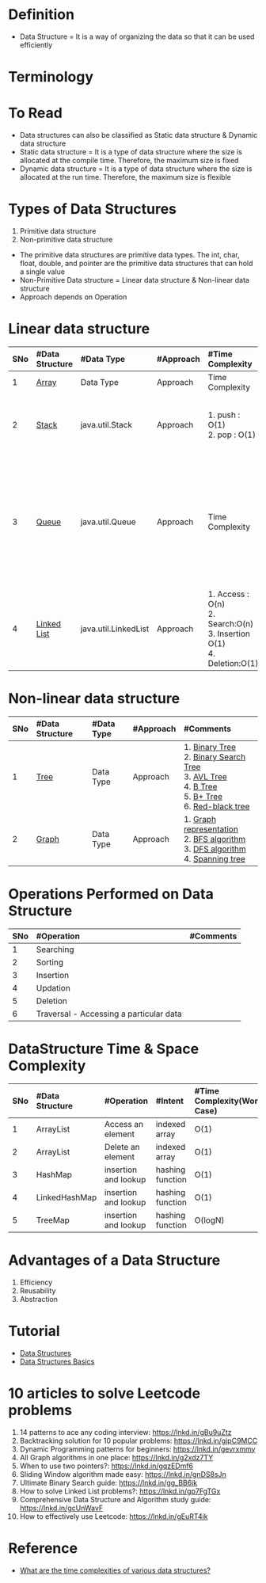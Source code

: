 # Definition
* Data Structure = It is a way of organizing the data so that it can be used efficiently

# Terminology

# To Read
* Data structures can also be classified as Static data structure & Dynamic data structure
* Static data structure = It is a type of data structure where the size is allocated at the compile time. Therefore, the maximum size is fixed
* Dynamic data structure = It is a type of data structure where the size is allocated at the run time. Therefore, the maximum size is flexible

# Types of Data Structures
1. Primitive data structure
2. Non-primitive data structure

* The primitive data structures are primitive data types. The int, char, float, double, and pointer are the primitive data structures that can hold a single value
* Non-Primitive Data structure = Linear data structure & Non-linear data structure
* Approach depends on Operation

# Linear data structure
|SNo| #Data Structure  |#Data Type| #Approach |#Time Complexity |#Comments |
| :---| :--- | :--- | :--- | :--- | :--- |
|1 | [Array](https://www.javatpoint.com/data-structure-array) |Data Type |Approach|Time Complexity |[2D Array](https://www.javatpoint.com/data-structure-2d-array) |
|2 | [Stack](https://www.javatpoint.com/data-structure-stack) |java.util.Stack| Approach|1. push : O(1) <br /> 2. pop : O(1) | 1. [Array implementation of Stack](https://www.javatpoint.com/ds-array-implementation-of-stack)  <br>2. [Linked list implementation of stack](https://www.javatpoint.com/ds-linked-list-implementation-of-stack)|
|3 | [Queue](https://www.javatpoint.com/data-structure-queue) |java.util.Queue| Approach|Time Complexity | 1. [Array Implementation of Queue](https://www.javatpoint.com/array-representation-of-queue)  <br>2. [Linked List implementation of Queue](https://www.javatpoint.com/linked-list-implementation-of-queue)  <br>3. [Circular Queue](https://www.javatpoint.com/circular-queue)  <br>4. [Deque(double-ended queue)](https://www.javatpoint.com/ds-deque)  <br>5. [Priority Queue](https://www.javatpoint.com/ds-priority-queue) |
|4 | [Linked List](https://www.javatpoint.com/singly-linked-list)  | java.util.LinkedList|Approach| 1. Access : O(n) <br>2. Search:O(n) <br>3. Insertion O(1) <br>4. Deletion:O(1) | 1. [Doubly Linked List](https://www.javatpoint.com/doubly-linked-list)  <br>2. [Circular Linked List](https://www.javatpoint.com/circular-singly-linked-list)  <br>3. [Circular Doubly List](https://www.javatpoint.com/circular-doubly-linked-list) |




# Non-linear data structure
|SNo| #Data Structure  |#Data Type| #Approach| #Comments |
| :---| :--- | :--- | :--- |:--- |
|1 | [Tree](https://www.javatpoint.com/tree) |Data Type|Approach|1. [Binary Tree](https://www.javatpoint.com/binary-tree) <br>2. [Binary Search Tree](https://www.javatpoint.com/binary-search-tree) <br>3. [AVL Tree](https://www.javatpoint.com/avl-tree) <br>4. [B Tree](https://www.javatpoint.com/b-tree) <br>5. [B+ Tree](https://www.javatpoint.com/b-plus-tree) <br>6. [Red-black tree](https://www.javatpoint.com/red-black-tree)|
|2| [Graph](https://www.javatpoint.com/ds-graph) |Data Type|Approach| 1. [Graph representation](https://www.javatpoint.com/graph-representation) <br>2. [BFS algorithm](https://www.javatpoint.com/breadth-first-search-algorithm) <br>3. [DFS algorithm](https://www.javatpoint.com/depth-first-search-algorithm) <br>4. [Spanning tree](https://www.javatpoint.com/spanning-tree)|

# Operations Performed on Data Structure
|SNo| #Operation | #Comments |
| :---| :--- | :--- | 
|1 | Searching |  |
| 2| Sorting | |
|3 | Insertion | |
|4 | Updation | |
|5 | Deletion | |
|6 | Traversal - Accessing a particular data | |

# DataStructure Time & Space Complexity
|SNo| #Data Structure | #Operation | #Intent | #Time Complexity(Worest Case) | #Space Complexity(Auxiliary space + Input size) |
| :---| :--- | :--- | :--- |:--- |:--- |
|1 | ArrayList | Access an element |indexed array | O(1)  |O(n) | 
|2 | ArrayList | Delete an element |indexed array| O(1)  |O(n) | 
|3 | HashMap | insertion and lookup |hashing function| O(1)  | |
|4 | LinkedHashMap | insertion and lookup |hashing function| O(1)  | |
|5 | TreeMap | insertion and lookup |hashing function| O(logN)  | |

# Advantages of a Data Structure
1. Efficiency
2. Reusability
3. Abstraction

# Tutorial
* [Data Structures](https://www.geeksforgeeks.org/data-structures/)
* [Data Structures Basics](https://www.javatpoint.com/data-structure-tutorial)

# 10 articles to solve Leetcode problems
1. 14 patterns to ace any coding interview: https://lnkd.in/gBu9uZtz
2. Backtracking solution for 10 popular problems: https://lnkd.in/gjpC9MCC
3. Dynamic Programming patterns for beginners: https://lnkd.in/gevrxmmy
4. All Graph algorithms in one place: https://lnkd.in/g2xdz7TY
5. When to use two pointers?: https://lnkd.in/gqzEDmf6
6. Sliding Window algorithm made easy: https://lnkd.in/gnDS8sJn
7. Ultimate Binary Search guide: https://lnkd.in/gg_BB6ik
8. How to solve Linked List problems?: https://lnkd.in/gp7FgTGx
9. Comprehensive Data Structure and Algorithm study guide: https://lnkd.in/gcUnWavF
10. How to effectively use Leetcode: https://lnkd.in/gEuRT4ik

# Reference
* [What are the time complexities of various data structures?](https://stackoverflow.com/questions/7294634/what-are-the-time-complexities-of-various-data-structures)

